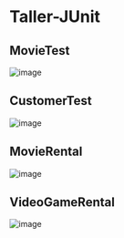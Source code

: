 # Taller-JUnit
## MovieTest
![image](https://user-images.githubusercontent.com/74307558/131225274-1906254a-4899-4bbe-a4df-ab6d23da6eb9.png)
## CustomerTest
![image](https://user-images.githubusercontent.com/74307558/131226042-30e600af-7b42-4588-9232-e335c32a3145.png)

## MovieRental
![image](https://user-images.githubusercontent.com/74307558/131229317-8402d9f9-0b3d-4d9d-8e65-90f9bc736666.png)

## VideoGameRental
![image](https://user-images.githubusercontent.com/74307558/131229383-1e91cac5-6906-4035-972e-ef692fcdde25.png)

